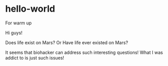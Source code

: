 # hello-world
For warm up

Hi guys!

Does life exist on Mars? Or Have life ever existed on Mars?

It seems that biohacker can address such interesting questions! What I was addict to is just such issues!

